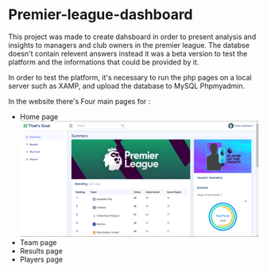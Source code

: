 # Premier-league-dashboard


This project was made to create dahsboard in order to present analysis and insights to managers and club owners in the premier league.
The databse doesn't contain relevent answers instead it was a beta version to test the platform and the informations that could be provided by it.

In order to test the platform, it's necessary to run the php pages on a local server such as XAMP, and upload the database to MySQL Phpmyadmin.

In the website there's Four main pages for :
<ul>
  <li>Home page <br><img src='home.png'/></li>
  <li>Team page</li>
  <li>Results page</li>
  <li>Players page</li>
  </ul>

